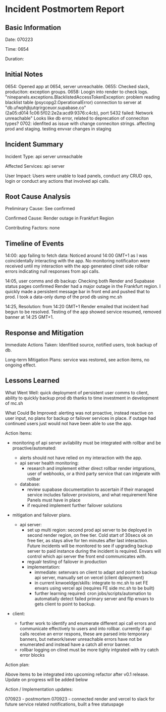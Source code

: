# Incident Postmortem Report

## Basic Information
Date: 070223

Time: 0654

Duration:

## Initial Notes

0654: Opened app at 0654, server unreachable.
0655: Checked slack, produciton: exception groups.
0658: Loogin into render to check logs. "ninepanels.exceptions.BlacklistedAccessTokenException: problem reading blacklist table (psycopg2.OperationalError) connection to server at "db.ufwphjbjutqrirgceuor.supabase.co" (2a05:d014:1c06:5f02:2e2a:acd9:9376:c4cb), port 5432 failed: Network unreachable"
Looks like db error, related to deprecation of conneciton types?
0702: idenfited as issue with change conneciton strings. affecting prod and staging. testing envvar changes in staging

## Incident Summary
Incident Type: api server unreachable

Affected Services:  api server

User Impact: Users were unable to load panels, conduct any CRUD ops, login or conduct any actions that involved api calls.

## Root Cause Analysis

Preliminary Cause: See confirmed

Confirmed Cause: Render outage in Frankfurt Region

Contributing Factors: none

## Timeline of Events
14:00: app failing to fetch data: Noticed around 14:00 GMT+1 as I was coincidentally interacting with the app. No monitoring notificaiton were received until my interaction with the app generated clinet side rollbar errors indicating null responses from api calls.

14:05, user comms and db backup: Checking both Render and Supabase status pages confirmed Render had a major outage in the Frankfurt region. I quickly made a persistent message bar in front end and pushed that to prod. I took a data-only dump of the prod db using mc.sh

14:25, Resolution: from 14:20 GMT+1 Render emailed that incident had begun to be resolved. Testing of the app showed service resumed, removed banner at 14:25 GMT+1.

## Response and Mitigation
Immediate Actions Taken: Idenfitied source, notified users, took backup of db.

Long-term Mitigation Plans: service was restored, see action items, no ongoing effect.

## Lessons Learned
What Went Well: quick deployment of persistent user comms to client, ability to quickly backup prod db thanks to time investment in development of mc.sh

What Could Be Improved: alerting was not proactive, instead reactive on user input, no plans for backup or failover services in place. if outage had continued users just would not have been able to use the app.

Action Items:
 - monitoring of api server avilability must be integrated with rollbar and be proactive/automated:
   - alerts should not have relied on my interaction with the app.
   - api server health monitoring:
     - research and implement either direct rollbar render intgrations, user of webhooks, or a third party service that can intgerate with rollbar
   - database:
     - review supabase documentation to ascertain if their managed service includes failover provisions, and what requirement Nine Panels must have in place
     - if required implement further failover solutions
 - mitigation and failover plans.
   - api server:
     - set up multi region: second prod api server to be deployed in second render region, on free tier. Cold start of 30secs ok on free tier, as stays alive for ten minutes after last interaction. Future incidents will be monitored to see if upgrading backup server to paid instance during the incident is required. Envars will control which api server the front end communicates with.
     - regualr testing of failover in production
     - implementation:
       - immediate: setenvars on client to adapt and point to backup api server, manually set on vercel (client dpleoyment)
       - in current knwoeldge/skills: integrate to mc.sh to set FE envars using vercel api (requires FE side mc.sh to be built)
       - further learning required: cron jobs/scripts/automation to automatially detect failed primary server and flip envars to gets client to point to backup.

 - client:
   - further work to identify and enumerate different api call errors and communicate effectively to users and into rollbar. currently if api calls receive an error respons, these are parsed into temporary banners, but network/sever unreachable errors have not be enumerated and instead have a catch all error banner.
   -  rollbar logging on clinet must be more tighly intgrated with try catch error blocks

Action plan:

Above items to be integrated into upcoming refactor after v0.1 release. Update on progress will be added below

Action / Implementation updates:

070923 - postmortem
070923 - connected render and vercel to slack for future service related notifications, built a free statuspage